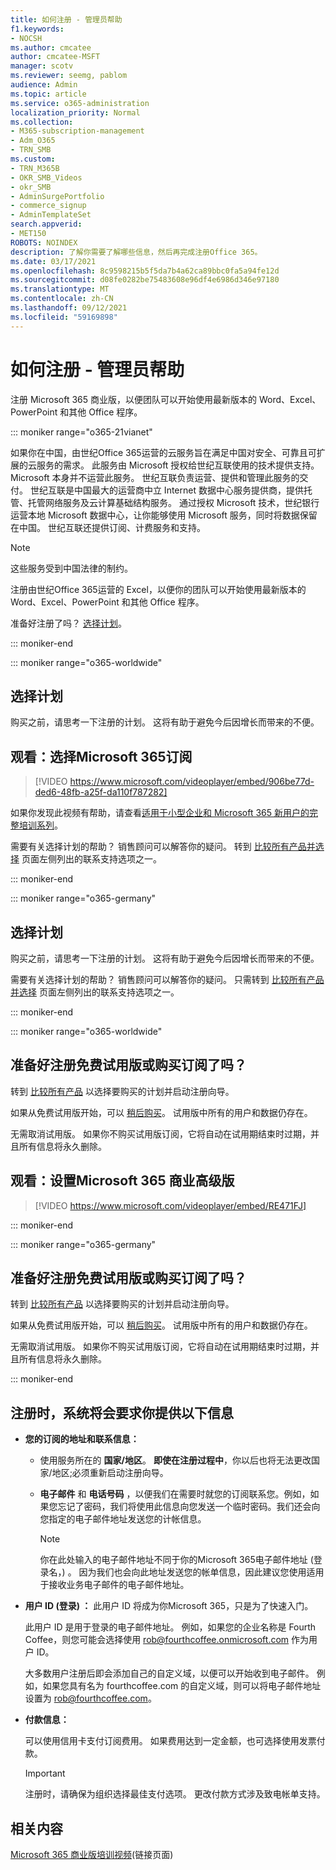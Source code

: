 ```yaml
---
title: 如何注册 - 管理员帮助
f1.keywords:
- NOCSH
ms.author: cmcatee
author: cmcatee-MSFT
manager: scotv
ms.reviewer: seemg, pablom
audience: Admin
ms.topic: article
ms.service: o365-administration
localization_priority: Normal
ms.collection:
- M365-subscription-management
- Adm_O365
- TRN_SMB
ms.custom:
- TRN_M365B
- OKR_SMB_Videos
- okr_SMB
- AdminSurgePortfolio
- commerce_signup
- AdminTemplateSet
search.appverid:
- MET150
ROBOTS: NOINDEX
description: 了解你需要了解哪些信息，然后再完成注册Office 365。
ms.date: 03/17/2021
ms.openlocfilehash: 8c9598215b5f5da7b4a62ca89bbc0fa5a94fe12d
ms.sourcegitcommit: d08fe0282be75483608e96df4e6986d346e97180
ms.translationtype: MT
ms.contentlocale: zh-CN
ms.lasthandoff: 09/12/2021
ms.locfileid: "59169898"
---
```

# <a name="how-to-sign-up---admin-help"></a>如何注册 - 管理员帮助

注册 Microsoft 365 商业版，以便团队可以开始使用最新版本的 Word、Excel、PowerPoint 和其他 Office 程序。

::: moniker range="o365-21vianet"

如果你在中国，由世纪Office 365运营的云服务旨在满足中国对安全、可靠且可扩展的云服务的需求。 此服务由 Microsoft 授权给世纪互联使用的技术提供支持。 Microsoft 本身并不运营此服务。 世纪互联负责运营、提供和管理此服务的交付。 世纪互联是中国最大的运营商中立 Internet 数据中心服务提供商，提供托管、托管网络服务及云计算基础结构服务。 通过授权 Microsoft 技术，世纪银行运营本地 Microsoft 数据中心，让你能够使用 Microsoft 服务，同时将数据保留在中国。 世纪互联还提供订阅、计费服务和支持。
  
> [!NOTE]
> 这些服务受到中国法律的制约。
  
注册由世纪Office 365运营的 Excel，以便你的团队可以开始使用最新版本的 Word、Excel、PowerPoint 和其他 Office 程序。
  
准备好注册了吗？ [选择计划](https://products.office.com/zh-cn/business/compare-office-365-for-business-plans)。
  
::: moniker-end

::: moniker range="o365-worldwide"
## <a name="choose-a-plan"></a>选择计划

购买之前，请思考一下注册的计划。 这将有助于避免今后因增长而带来的不便。

## <a name="watch-choose-a-microsoft-365-subscription"></a>观看：选择Microsoft 365订阅

> [!VIDEO https://www.microsoft.com/videoplayer/embed/906be77d-ded6-48fb-a25f-da110f787282]

如果你发现此视频有帮助，请查看[适用于小型企业和 Microsoft 365 新用户的完整培训系列](../../business-video/index.yml)。

需要有关选择计划的帮助？ 销售顾问可以解答你的疑问。 转到 [比较所有产品并选择](https://products.office.com/compare-all-microsoft-office-products?tab=2) 页面左侧列出的联系支持选项之一。
  
::: moniker-end

::: moniker range="o365-germany"
## <a name="choose-a-plan"></a>选择计划

购买之前，请思考一下注册的计划。 这将有助于避免今后因增长而带来的不便。
  
需要有关选择计划的帮助？ 销售顾问可以解答你的疑问。 只需转到 [比较所有产品并选择](https://products.office.com/compare-all-microsoft-office-products?tab=2) 页面左侧列出的联系支持选项之一。 
  
::: moniker-end

::: moniker range="o365-worldwide"
## <a name="ready-to-sign-up-for-a-free-trial-or-buy-a-subscription"></a>准备好注册免费试用版或购买订阅了吗？

转到 [比较所有产品](https://products.office.com/compare-all-microsoft-office-products?tab=2) 以选择要购买的计划并启动注册向导。 
  
如果从免费试用版开始，可以 [稍后购买](../../commerce/try-or-buy-microsoft-365.md)。 试用版中所有的用户和数据仍存在。
  
无需取消试用版。 如果你不购买试用版订阅，它将自动在试用期结束时过期，并且所有信息将永久删除。

## <a name="watch-set-up-microsoft-365-business-premium"></a>观看：设置Microsoft 365 商业高级版

> [!VIDEO https://www.microsoft.com/videoplayer/embed/RE471FJ]

::: moniker-end

::: moniker range="o365-germany"
## <a name="ready-to-sign-up-for-a-free-trial-or-buy-a-subscription"></a>准备好注册免费试用版或购买订阅了吗？

转到 [比较所有产品](https://products.office.com/compare-all-microsoft-office-products?tab=2) 以选择要购买的计划并启动注册向导。 
  
如果从免费试用版开始，可以 [稍后购买](../../commerce/try-or-buy-microsoft-365.md)。 试用版中所有的用户和数据仍存在。
  
无需取消试用版。 如果你不购买试用版订阅，它将自动在试用期结束时过期，并且所有信息将永久删除。
  
::: moniker-end

## <a name="youll-be-asked-for-the-following-information-when-you-sign-up"></a>注册时，系统将会要求你提供以下信息

- **您的订阅的地址和联系信息：**

  - 使用服务所在的 **国家/地区**。 **即使在注册过程中**，你以后也将无法更改国家/地区;必须重新启动注册向导。

  - **电子邮件** 和 **电话号码** ，以便我们在需要时就您的订阅联系您。例如，如果您忘记了密码，我们将使用此信息向您发送一个临时密码。我们还会向您指定的电子邮件地址发送您的计帐信息。

    > [!NOTE]
    > 你在此处输入的电子邮件地址不同于你的Microsoft 365电子邮件地址 (登录名，) 。 因为我们也会向此地址发送您的帐单信息，因此建议您使用适用于接收业务电子邮件的电子邮件地址。
  
- **用户 ID (登录) ：** 此用户 ID 将成为你Microsoft 365，只是为了快速入门。

    此用户 ID 是用于登录的电子邮件地址。 例如，如果您的企业名称是 Fourth Coffee，则您可能会选择使用 rob@fourthcoffee.onmicrosoft.com 作为用户 ID。

    大多数用户注册后即会添加自己的自定义域，以便可以开始收到电子邮件。 例如，如果您具有名为 fourthcoffee.com 的自定义域，则可以将电子邮件地址设置为 rob@fourthcoffee.com。

- **付款信息：**

    可以使用信用卡支付订阅费用。 如果费用达到一定金额，也可选择使用发票付款。

    > [!IMPORTANT]
    >  注册时，请确保为组织选择最佳支付选项。 更改付款方式涉及致电帐单支持。

## <a name="related-content"></a>相关内容

[Microsoft 365 商业版培训视频](../../business-video/index.yml)(链接页面)
